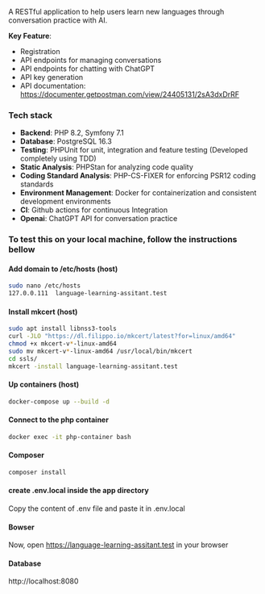A RESTful application to help users learn new languages through conversation practice with AI.

**Key Feature**: 
- Registration
- API endpoints for managing conversations
- API endpoints for chatting with ChatGPT
- API key generation
- API documentation: https://documenter.getpostman.com/view/24405131/2sA3dxDrRF

### Tech stack

- **Backend**: PHP 8.2, Symfony 7.1
- **Database**: PostgreSQL 16.3
- **Testing**: PHPUnit for unit, integration and feature testing (Developed completely using TDD)
- **Static Analysis**: PHPStan for analyzing code quality
- **Coding Standard Analysis**: PHP-CS-FIXER for enforcing PSR12 coding standards
- **Environment Management**: Docker for containerization and consistent development environments
- **CI**: Github actions for continuous Integration
- **Openai**: ChatGPT API for conversation practice

### To test this on your local machine, follow the instructions bellow

#### Add domain to /etc/hosts (host)

```bash
sudo nano /etc/hosts
127.0.0.111  language-learning-assitant.test
```

#### Install mkcert (host)

```bash
sudo apt install libnss3-tools
curl -JLO "https://dl.filippo.io/mkcert/latest?for=linux/amd64"
chmod +x mkcert-v*-linux-amd64
sudo mv mkcert-v*-linux-amd64 /usr/local/bin/mkcert
cd ssls/
mkcert -install language-learning-assitant.test
```

#### Up containers (host)

```bash
docker-compose up --build -d
```
#### Connect to the php container

```bash
docker exec -it php-container bash
```
#### Composer

```bash
composer install
```
#### create .env.local inside the app directory

Copy the content of .env file and paste it in .env.local

#### Bowser

Now, open https://language-learning-assitant.test in your browser

#### Database

http://localhost:8080
